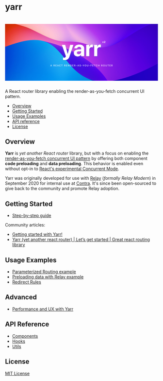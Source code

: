 # yarr

<h1 align="center" aria-label="yarr">
  <img src="docs/assets/yarr-banner.png" width="840px">
</h1>

A React router library enabling the render-as-you-fetch concurrent UI pattern.

- [Overview](#overview)
- [Getting Started](#getting-started)
- [Usage Examples](#usage-examples)
- [API reference](#api-reference)
- [License](#license)

## Overview

**Yarr** is _yet another React router_ library, but with a focus on enabling the [render-as-you-fetch concurrent UI pattern](https://reactjs.org/docs/concurrent-mode-suspense.html) by offering both component **code preloading** and **data preloading**. This behavior is enabled even without opt-in to [React's experimental Concurrent Mode](https://it.reactjs.org/docs/concurrent-mode-intro.html).

Yarr was originally developed for use with [Relay](https://relay.dev) (_formally Relay Modern_) in September 2020 for internal use at [Contra](https://www.contra.com). It's since been open-sourced to give back to the community and promote Relay adoption.

## Getting Started

- [Step-by-step guide](/docs/guides/1-step-by-step-guide.md)

Community articles:

- [Getting started with Yarr!](https://medium.com/nerd-for-tech/getting-started-with-yarr-7d864266b9d1)
- [Yarr (yet another react router) | Let’s get started | Great react routing library](https://suneetbansal.medium.com/yarr-yet-another-react-router-lets-get-started-great-react-routing-library-3e550c0834d7)

## Usage Examples

- [Parameterized Routing example](/docs/guides/2-parameterized-routing.md)
- [Preloading data with Relay example](/docs/guides/3-preloading-data-with-relay.md)
- [Redirect Rules](/docs/guides/4-adding-redirect-rules-to-routes.md)

## Advanced

- [Performance and UX with Yarr](/docs/advanced/performance-and-ux.md)

## API Reference

- [Components](/docs/api-reference/components.md)
- [Hooks](/docs/api-reference/hooks.md)
- [Utils](/docs/api-reference/utils.md)

## License

[MIT License](/LICENSE)
